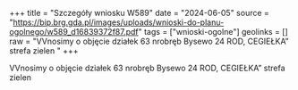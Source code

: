 +++
title = "Szczegóły wniosku W589"
date = "2024-06-05"
source = "https://bip.brg.gda.pl/images/uploads/wnioski-do-planu-ogolnego/w589_d16839372f87.pdf"
tags = ["wnioski-ogolne"]
geolinks = []
raw = "VVnosimy o objęcie działek 63 nrobręb Bysewo 24 ROD, CEGIEŁKA” strefa zielen "
+++

VVnosimy o objęcie działek 63 nrobręb Bysewo 24 ROD, CEGIEŁKA” strefa zielen



